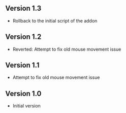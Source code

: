 ## Version 1.3
- Rollback to the initial script of the addon

## Version 1.2
- Reverted: Attempt to fix old mouse movement issue

## Version 1.1
- Attempt to fix old mouse movement issue

## Version 1.0
- Initial version
